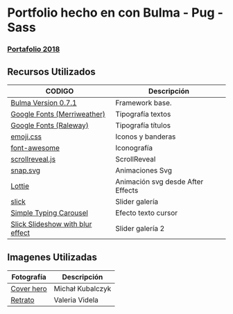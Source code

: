 # Portfolio hecho en con Bulma - Pug - Sass

### [Portafolio 2018](http://portfolio.arielcerda.com)

<!-- Bulma is a **modern CSS framework** based on [Flexbox](https://developer.mozilla.org/en-US/docs/Web/CSS/CSS_Flexible_Box_Layout/Using_CSS_flexible_boxes).

<a href="https://bulma.io"><img src="https://raw.githubusercontent.com/jgthms/bulma/master/docs/images/bulma-banner.png" alt="Bulma: a Flexbox CSS framework" style="max-width:100%;" width="600" height="315"></a>

## Quick install	

Bulma is constantly in development! Try it out now:

### NPM

```sh
npm install bulma
```

### CDN

[https://cdnjs.com/libraries/bulma](https://cdnjs.com/libraries/bulma)

Feel free to raise an issue or submit a pull request.

## CSS only

Bulma is a **CSS** framework. As such, the sole output is a single CSS file: [bulma.css](https://github.com/jgthms/bulma/blob/master/css/bulma.css)

You can either use that file, "out of the box", or download the Sass source files to customize the [variables](https://bulma.io/documentation/overview/variables/).

There is **no** JavaScript included. People generally want to use their own JS implementation (and usually already have one). Bulma can be considered "environment agnostic": it's just the style layer on top of the logic.

## Browser Support

Bulma uses [autoprefixer](https://github.com/postcss/autoprefixer) to make (most) Flexbox features compatible with earlier browser versions. According to [Can I use](https://caniuse.com/#feat=flexbox), Bulma is compatible with **recent** versions of:

* Chrome
* Edge
* Firefox
* Opera
* Safari

Internet Explorer (10+) is only partially supported.

## Documentation

The documentation resides in the [docs](docs) directory, and is built with the Ruby-based [Jekyll](https://jekyllrb.com/) tool.

Browse the [online documentation here.](https://bulma.io/documentation/overview/start/) -->

## Recursos Utilizados

| CODIGO                                                                            | Descripción                                                        |
|------------------------------------------------------------------------------------|--------------------------------------------------------------------|
| [Bulma Version 0.7.1](https://github.com/j5bot/bulma-attribute-selectors) | Framework base.                        |
| [Google Fonts (Merriweather)](https://github.com/joshuajansen/bulma-rails)                    | Tipografía textos                     |
| [Google Fonts (Raleway)](https://github.com/vue-bulma/vue-admin)                                | Tipografía títulos                               |
| [emoji.css](https://afeld.github.io/emoji-css/)                                | Iconos y banderas                                              |
| [font-awesome](https://fontawesome.com/)                                    | Iconografía                         |
| [scrollreveal.js](https://scrollrevealjs.org/)                             | ScrollReveal 
| [snap.svg](http://snapsvg.io/)                             | Animaciones Svg 
| [Lottie](https://github.com/airbnb/lottie-web)                             | Animación svg desde After Effects 
| [slick](http://kenwheeler.github.io/slick/)                             | Slider galería 
| [Simple Typing Carousel](https://codepen.io/gschier/pen/jkivt)                             | Efecto texto cursor 
| [Slick Slideshow with blur effect](https://codepen.io/supah/pen/yePzKO)                             | Slider galería 2 

## Imagenes Utilizadas

| Fotografía                                                                            | Descripción                                                        |
|------------------------------------------------------------------------------------|--------------------------------------------------------------------|
| [Cover hero](https://unsplash.com/photos/WecngmAT-KY) 				| Michał Kubalczyk
| [Retrato](https://www.instagram.com/valeriavidelafotografias)              			| Valeria Videla

<!-- ## Copyright and license -->

<!-- Code copyright 2018 Jeremy Thomas. Code released under [the MIT license](https://github.com/jgthms/bulma/blob/master/LICENSE). -->
